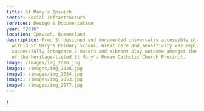 ```yaml
---
title: St Mary's Ipswich
sector: Social Infrastructure
services: Design & Documentation
year: "2016"
location: Ipswich, Queensland
description: Fred St designed and documented universally accessible play spaces
  within St Mary's Primary School. Great care and sensitivity was employed to
  successfully integrate a modern and vibrant play outcome amongst the context
  of the heritage-listed St Mary's Roman Catholic Church Precinct.
image: /images/img_2010.jpg
image1: /images/img_2028.jpg
image2: /images/img_2034.jpg
image3: /images/img_2053.jpg
image4: /images/img_2077.jpg
---
```

/
